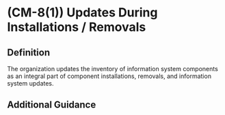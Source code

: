 
# (CM-8(1)) Updates During Installations / Removals

## Definition

The organization updates the inventory of information system components as an integral part of component installations, removals, and information system updates.

## Additional Guidance


